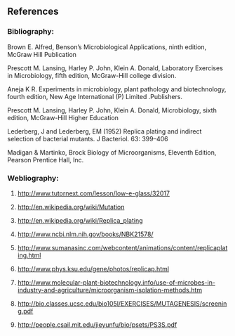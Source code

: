 ## References

### Bibliography:
 

Brown E. Alfred, Benson’s Microbiological Applications, ninth edition, McGraw Hill Publication
 
Prescott M. Lansing, Harley P. John, Klein A. Donald, Laboratory Exercises in Microbiology, fifth edition, McGraw-Hill college division.
 
Aneja K R. Experiments in microbiology, plant pathology and biotechnology, fourth edition, New Age International (P) Limited .Publishers.
 
Prescott M. Lansing, Harley P. John, Klein A. Donald, Microbiology, sixth edition, McGraw-Hill Higher Education
 
Lederberg, J and Lederberg, EM (1952) Replica plating and indirect selection of bacterial mutants. J Bacteriol. 63: 399–406
 
Madigan & Martinko, Brock Biology of Microorganisms, Eleventh Edition, Pearson Prentice Hall, Inc.
 

 


### Webliography:

1.    http://www.tutornext.com/lesson/low-e-glass/32017


2.    http://en.wikipedia.org/wiki/Mutation


3.    http://en.wikipedia.org/wiki/Replica_plating


4.    http://www.ncbi.nlm.nih.gov/books/NBK21578/


5.    http://www.sumanasinc.com/webcontent/animations/content/replicaplating.html


6.    http://www.phys.ksu.edu/gene/photos/replicap.html


7.    http://www.molecular-plant-biotechnology.info/use-of-microbes-in-industry-and-agriculture/microorganism-isolation-methods.htm


8.    http://bio.classes.ucsc.edu/bio105l/EXERCISES/MUTAGENESIS/screening.pdf


9.    http://people.csail.mit.edu/jieyunfu/bio/psets/PS3S.pdf

